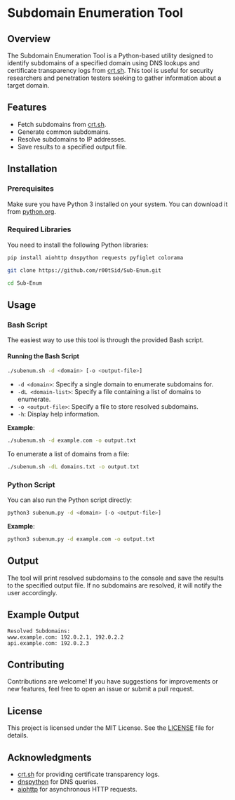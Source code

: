 
# Subdomain Enumeration Tool
## Overview

The Subdomain Enumeration Tool is a Python-based utility designed to identify subdomains of a specified domain using DNS lookups and certificate transparency logs from [crt.sh](https://crt.sh). This tool is useful for security researchers and penetration testers seeking to gather information about a target domain.

## Features

- Fetch subdomains from [crt.sh](https://crt.sh).
- Generate common subdomains.
- Resolve subdomains to IP addresses.
- Save results to a specified output file.

## Installation

### Prerequisites

Make sure you have Python 3 installed on your system. You can download it from [python.org](https://www.python.org/downloads/).

### Required Libraries

You need to install the following Python libraries:

```bash
pip install aiohttp dnspython requests pyfiglet colorama

git clone https://github.com/r00tSid/Sub-Enum.git

cd Sub-Enum
```

## Usage

### Bash Script

The easiest way to use this tool is through the provided Bash script.

#### Running the Bash Script

```bash
./subenum.sh -d <domain> [-o <output-file>]
```
- `-d <domain>`: Specify a single domain to enumerate subdomains for.
- `-dL <domain-list>`: Specify a file containing a list of domains to enumerate.
- `-o <output-file>`: Specify a file to store resolved subdomains.
- `-h`: Display help information.

**Example**:

```bash
./subenum.sh -d example.com -o output.txt
```

To enumerate a list of domains from a file:

```bash
./subenum.sh -dL domains.txt -o output.txt
```

### Python Script

You can also run the Python script directly:

```bash
python3 subenum.py -d <domain> [-o <output-file>]
```

**Example**:

```bash
python3 subenum.py -d example.com -o output.txt
```

## Output

The tool will print resolved subdomains to the console and save the results to the specified output file. If no subdomains are resolved, it will notify the user accordingly.

## Example Output

```
Resolved Subdomains:
www.example.com: 192.0.2.1, 192.0.2.2
api.example.com: 192.0.2.3
```

## Contributing

Contributions are welcome! If you have suggestions for improvements or new features, feel free to open an issue or submit a pull request.

## License

This project is licensed under the MIT License. See the [LICENSE](LICENSE) file for details.

## Acknowledgments

- [crt.sh](https://crt.sh) for providing certificate transparency logs.
- [dnspython](https://dnspython.org/) for DNS queries.
- [aiohttp](https://docs.aiohttp.org/) for asynchronous HTTP requests.
